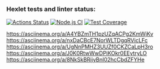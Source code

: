### Hexlet tests and linter status:
[![Actions Status](https://github.com/OnlySkillsR/frontend-project-46/actions/workflows/hexlet-check.yml/badge.svg)](https://github.com/OnlySkillsR/frontend-project-46/actions)
[![Node.js CI](https://github.com/OnlySkillsR/frontend-project-46/workflows/nodejs.yml/badge.svg)](https://github.com/OnlySkillsR/frontend-project-46/actions)
[![Test Coverage](https://api.codeclimate.com/v1/badges/504bda6db05e1dc1c824/test_coverage)](https://codeclimate.com/github/OnlySkillsR/frontend-project-46/test_coverage)

https://asciinema.org/a/A4YBZmTH1pzUZqACPg2KmWjKv
https://asciinema.org/a/nxDaCBcE7NorWLTDgqRVicLFc 
https://asciinema.org/a/UgNnPMHZ3UUZf0CKZCaLpH3ro
https://asciinema.org/a/J0K0RtwWwDPiKOkr0EEytryLO
https://asciinema.org/a/8NkSkBRijyBnl02hcCbdZFYHe
